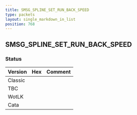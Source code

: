 ```yaml
---
title: SMSG_SPLINE_SET_RUN_BACK_SPEED
type: packets
layout: single_markdown_in_list
position: 768
---
```


## SMSG_SPLINE_SET_RUN_BACK_SPEED

### Status

Version | Hex | Comment
---------- | ---------- | ---------- 
Classic |  |  
TBC |  |  
WotLK |  |  
Cata |  |  
